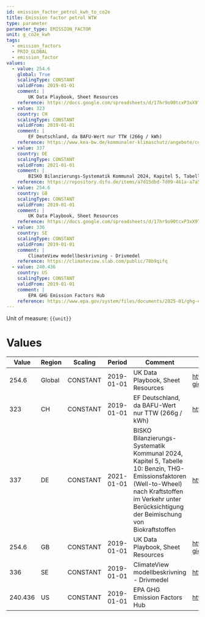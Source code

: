 ```yaml
---
id: emission_factor_petrol_kwh_to_co2e
title: Emission factor petrol WTW
type: parameter
parameter_type: EMISSION_FACTOR
unit: g_co2e_kwh
tags:
  - emission_factors
  - PRIO_GLOBAL
  - emission_factor
values:
  - value: 254.6
    global: True
    scalingType: CONSTANT
    validFrom: 2019-01-01
    comment: |
        UK Data Playbook, Sheet Resources
    reference: https://docs.google.com/spreadsheets/d/17hr9o90tcxP3xX9T000uWcXSrzm5b5D3UfPwcq7LzgA/edit?gid=1982830832#gid=1982830832
  - value: 323
    country: CH
    scalingType: CONSTANT
    validFrom: 2019-01-01
    comment: |
        EF Deutschland, da BAFU-Wert nur TTW (266g / kWh)
    reference: https://www.kea-bw.de/kommunaler-klimaschutz/angebote/co2-bilanzierung
  - value: 337
    country: DE
    scalingType: CONSTANT
    validFrom: 2021-01-01
    comment: |
        BISKO Bilanzierungs-Systematik Kommunal 2024, Kapitel 5, Tabelle 10: Benzin, THG-Emissionsfaktoren (Well-to-Wheel) nach Kraftstoffen im Verkehr unter Berücksichtigung der Beimischung von Biokraftstoffen
    reference: https://repository.difu.de/items/a7d15dbd-7d09-461a-a7a5-0be9f526facb
  - value: 254.6
    country: GB
    scalingType: CONSTANT
    validFrom: 2019-01-01
    comment: |
        UK Data Playbook, Sheet Resources
    reference: https://docs.google.com/spreadsheets/d/17hr9o90tcxP3xX9T000uWcXSrzm5b5D3UfPwcq7LzgA/edit?gid=1982830832#gid=1982830832
  - value: 336
    country: SE
    scalingType: CONSTANT
    validFrom: 2019-01-01
    comment: |
        ClimateView modellbeskrivning - Drivmedel
    reference: https://climateview.slab.com/public/78b9qifq
  - value: 240.436
    country: US
    scalingType: CONSTANT
    validFrom: 2019-01-01
    comment: |
        EPA GHG Emission Factors Hub
    reference: https://www.epa.gov/system/files/documents/2025-01/ghg-emission-factors-hub-2025.pdf
---
```



Unit of measure: `{{unit}}`


# Values


| Value | Region | Scaling | Period | Comment | Reference |
|-------|--------|---------|--------|---------|-----------|
| 254.6 | Global | CONSTANT | 2019-01-01 | UK Data Playbook, Sheet Resources | https://docs.google.com/spreadsheets/d/17hr9o90tcxP3xX9T000uWcXSrzm5b5D3UfPwcq7LzgA/edit?gid=1982830832#gid=1982830832 |
| 323 | CH | CONSTANT | 2019-01-01 | EF Deutschland, da BAFU-Wert nur TTW (266g / kWh) | https://www.kea-bw.de/kommunaler-klimaschutz/angebote/co2-bilanzierung |
| 337 | DE | CONSTANT | 2021-01-01 | BISKO Bilanzierungs-Systematik Kommunal 2024, Kapitel 5, Tabelle 10: Benzin, THG-Emissionsfaktoren (Well-to-Wheel) nach Kraftstoffen im Verkehr unter Berücksichtigung der Beimischung von Biokraftstoffen | https://repository.difu.de/items/a7d15dbd-7d09-461a-a7a5-0be9f526facb |
| 254.6 | GB | CONSTANT | 2019-01-01 | UK Data Playbook, Sheet Resources | https://docs.google.com/spreadsheets/d/17hr9o90tcxP3xX9T000uWcXSrzm5b5D3UfPwcq7LzgA/edit?gid=1982830832#gid=1982830832 |
| 336 | SE | CONSTANT | 2019-01-01 | ClimateView modellbeskrivning - Drivmedel | https://climateview.slab.com/public/78b9qifq |
| 240.436 | US | CONSTANT | 2019-01-01 | EPA GHG Emission Factors Hub | https://www.epa.gov/system/files/documents/2025-01/ghg-emission-factors-hub-2025.pdf |


